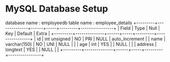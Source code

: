 
# MySQL Database Setup
database name : employeedb
table name : employee_details
+---------+--------------+------+-----+---------+----------------+
| Field   | Type         | Null | Key | Default | Extra          |
+---------+--------------+------+-----+---------+----------------+
| id      | int unsigned | NO   | PRI | NULL    | auto_increment |
| name    | varchar(150) | NO   | UNI | NULL    |                |
| age     | int          | YES  |     | NULL    |                |
| address | longtext     | YES  |     | NULL    |                |
+---------+--------------+------+-----+---------+----------------+